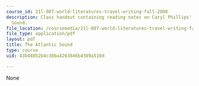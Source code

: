 ```yaml
---
course_id: 21l-007-world-literatures-travel-writing-fall-2008
description: Class handout containing reading notes on Caryl Phillips' The Atlantic
  Sound.
file_location: /coursemedia/21l-007-world-literatures-travel-writing-fall-2008/43b44852b4c30ba4263846b4389a510d_the_atlant_sound.pdf
file_type: application/pdf
layout: pdf
title: The Atlantic Sound
type: course
uid: 43b44852b4c30ba4263846b4389a510d

---
```

None